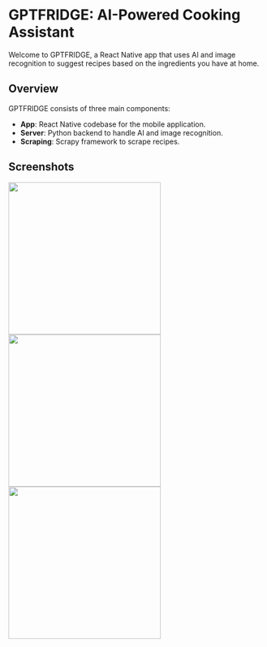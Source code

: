 # GPTFRIDGE: AI-Powered Cooking Assistant

Welcome to GPTFRIDGE, a React Native app that uses AI and image recognition to suggest recipes based on the ingredients you have at home.

## Overview

GPTFRIDGE consists of three main components:
- **App**: React Native codebase for the mobile application.
- **Server**: Python backend to handle AI and image recognition.
- **Scraping**: Scrapy framework to scrape recipes.

## Screenshots
<img src="https://github.com/sleipner42/gptfridge-share/assets/1887092/fb83907a-18c0-4cd9-8545-69acce440668" width="300"/> <img src="https://github.com/sleipner42/gptfridge-share/assets/1887092/4f846f72-3fec-4f00-950b-58b5b51d0619" width="300"/> <img src="https://github.com/sleipner42/gptfridge-share/assets/1887092/0d0b3f23-d4aa-4db5-9848-cfd32cc6c352" width="300"/>

